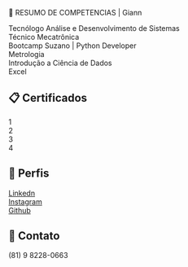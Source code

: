 
💼 RESUMO DE COMPETENCIAS | Giann   

Tecnólogo Análise e Desenvolvimento de Sistemas  
Técnico Mecatrônica  
Bootcamp Suzano | Python Developer  
Metrologia  
Introdução a Ciência de Dados  
Excel
 
## 📋 Certificados
1  
2  
3  
4

## 🪪 Perfis
[Linkedn](https://www.linkedin.com/in/giann-klavyson-084389222/)  
[Instagram](https://www.instagram.com/giann_ttt/)  
[Github](https://github.com/GiannKlavyson)

## 📱 Contato

(81) 9 8228-0663